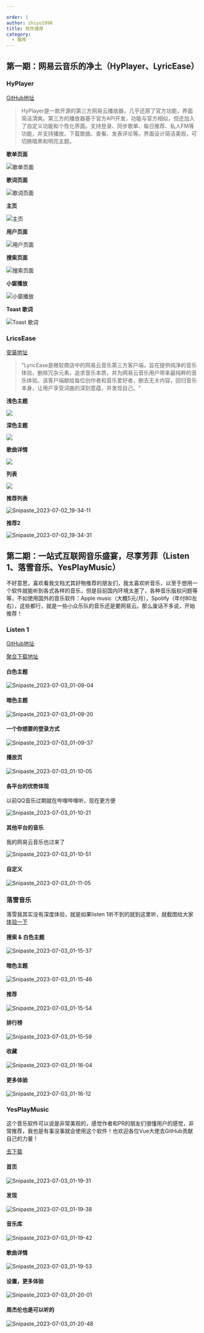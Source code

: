 ```yaml
---

order: 1
author: zhiyu1998
title: 软件推荐
category:
  - 推荐
---
```


## 第一期：网易云音乐的净土（HyPlayer、LyricEase）

### HyPlayer

[GitHub地址](https://github.com/HyPlayer/HyPlayer)

> HyPlayer是一款开源的第三方网易云播放器，几乎还原了官方功能，界面简洁清爽。第三方的播放器基于官方API开发，功能与官方相似，但还加入了自定义功能和个性化界面。支持登录、同步歌单、每日推荐、私人FM等功能，并支持播放、下载歌曲、查看、发表评论等。界面设计简洁美观，可切换暗黑和明亮主题。

**歌单页面**

![歌单页面](https://github.com/HyPlayer/HyPlayer/raw/develop/Assets/SongList.png)

**歌词页面**

![歌词页面](https://github.com/HyPlayer/HyPlayer/raw/develop/Assets/ExpandedPlayer.png)

**主页**

![主页](https://github.com/HyPlayer/HyPlayer/raw/develop/Assets/HomePage.png)

**用户页面**

![用户页面](https://github.com/HyPlayer/HyPlayer/raw/develop/Assets/UserPage.png)

**搜索页面**

![搜索页面](https://github.com/HyPlayer/HyPlayer/raw/develop/Assets/Search.png)

**小窗播放**

![小窗播放](https://github.com/HyPlayer/HyPlayer/raw/develop/Assets/CompactPlayer.png)

**Toast 歌词**

![Toast 歌词](https://github.com/HyPlayer/HyPlayer/raw/develop/Assets/ToastLyric.png)


### LricsEase
[安装地址](https://install.appcenter.ms/users/brandonw3612/apps/lyricease/distribution_groups/public)

> "LyricEase是微软商店中的网易云音乐第三方客户端，旨在提供纯净的音乐体验，删除冗杂元素，追求音乐本质，并为网易云音乐用户带来最纯粹的音乐体验。该客户端献给每位创作者和音乐爱好者，删去无关内容，回归音乐本身，让用户享受词曲的深刻意蕴，并发现自己。"

**浅色主题**

![](./images/Snipaste_2023-07-02_19-32-25.webp)

**深色主题**

![](./images/Snipaste_2023-07-02_19-32-57.webp)

**歌曲详情**

![](./images/Snipaste_2023-07-02_19-33-24.webp)

**列表**

![](./images/Snipaste_2023-07-02_19-33-52.webp)

**推荐列表**

![Snipaste_2023-07-02_19-34-11](./images/Snipaste_2023-07-02_19-34-11.webp)

**推荐2**

![Snipaste_2023-07-02_19-34-31](./images/Snipaste_2023-07-02_19-34-31.webp)



## 第二期：一站式互联网音乐盛宴，尽享芳菲（Listen 1、落雪音乐、YesPlayMusic）

不好意思，喜欢看我文档尤其好物推荐的朋友们，我太喜欢听音乐，以至于想用一个软件就能听到各式各样的音乐，但是目前国内环境太差了，各种音乐版权问题等等，不如使用国外的音乐软件：Apple music（大概5元/月），Spotify（年付80左右），这些都行，就是一些小众乐队的音乐还是要网易云。那么废话不多说，开始推荐！



### Listen 1

[GitHub地址](https://github.com/listen1)

[聚合下载地址](https://listen1.github.io/listen1/)



#### 白色主题

![Snipaste_2023-07-03_01-09-04](./images/Snipaste_2023-07-03_01-09-04.webp)



#### 暗色主题

![Snipaste_2023-07-03_01-09-20](./images/Snipaste_2023-07-03_01-09-20.webp)



#### 一个你想要的登录方式

![Snipaste_2023-07-03_01-09-37](./images/Snipaste_2023-07-03_01-09-37.webp)



#### 播放页

![Snipaste_2023-07-03_01-10-05](./images/Snipaste_2023-07-03_01-10-05.webp)



#### 各平台的优势体现

以前QQ音乐过期就在哔哩哔哩听，现在更方便

![Snipaste_2023-07-03_01-10-21](./images/Snipaste_2023-07-03_01-10-21.webp)



#### 其他平台的音乐

我的网易云音乐也过来了

![Snipaste_2023-07-03_01-10-51](./images/Snipaste_2023-07-03_01-10-51.webp)



#### 自定义

![Snipaste_2023-07-03_01-11-05](./images/Snipaste_2023-07-03_01-11-05.webp)



### 落雪音乐

落雪我其实没有深度体验，就是如果listen 1听不到的就到这里听，就截图给大家[体验一下](https://github.lxmusic.folltoshe.com/)



#### 搜索 & 白色主题

![Snipaste_2023-07-03_01-15-37](./images/Snipaste_2023-07-03_01-15-37.webp)



#### 暗色主题

![Snipaste_2023-07-03_01-15-46](./images/Snipaste_2023-07-03_01-15-46.webp)



#### 推荐

![Snipaste_2023-07-03_01-15-54](./images/Snipaste_2023-07-03_01-15-54.webp)



#### 排行榜

![Snipaste_2023-07-03_01-15-59](./images/Snipaste_2023-07-03_01-15-59.webp)



#### 收藏

![Snipaste_2023-07-03_01-16-04](./images/Snipaste_2023-07-03_01-16-04.webp)



#### 更多体验

![Snipaste_2023-07-03_01-16-12](./images/Snipaste_2023-07-03_01-16-12.webp)



### YesPlayMusic

这个音乐软件可以说是非常美观的，感觉作者和PR的朋友们很懂用户的感觉，非常推荐，我也是有事没事就会使用这个软件！也欢迎各位Vue大佬去GitHub贡献自己的力量！

[去下载](https://github.com/qier222/YesPlayMusic)

#### 首页

![Snipaste_2023-07-03_01-19-31](./images/Snipaste_2023-07-03_01-19-31.webp)

#### 发现

![Snipaste_2023-07-03_01-19-38](./images/Snipaste_2023-07-03_01-19-38.webp)

#### 音乐库

![Snipaste_2023-07-03_01-19-42](./images/Snipaste_2023-07-03_01-19-42.webp)

#### 歌曲详情

![Snipaste_2023-07-03_01-19-53](./images/Snipaste_2023-07-03_01-19-53.webp)

#### 设置，更多体验

![Snipaste_2023-07-03_01-20-01](./images/Snipaste_2023-07-03_01-20-01.webp)

#### 周杰伦也是可以听的

![Snipaste_2023-07-03_01-20-48](./images/Snipaste_2023-07-03_01-20-48.webp)

